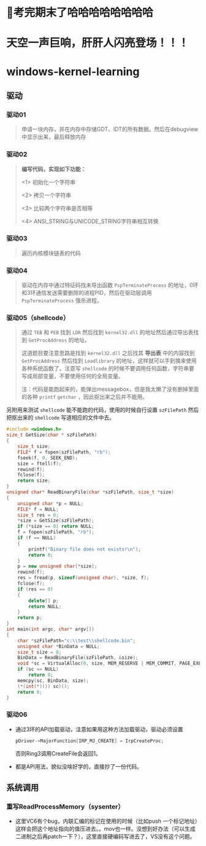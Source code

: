 # 👴考完期末了哈哈哈哈哈哈哈哈

# 天空一声巨响，肝肝人闪亮登场！！！

# windows-kernel-learning

## 驱动

### 驱动01

> 申请一块内存，并在内存中存储GDT、IDT的所有数据。然后在debugview中显示出来，最后释放内存

### 驱动02

>**编写代码，实现如下功能：**
>
><1> 初始化一个字符串
>
><2> 拷贝一个字符串
>
><3> 比较两个字符串是否相等
>
><4> ANSI_STRING与UNICODE_STRING字符串相互转换

### 驱动03

>遍历内核模块链表的代码

### 驱动04

>驱动在内存中通过特征码找未导出函数 `PspTerminateProcess` 的地址，0环和3环通信发送需要删除的进程PID，然后在驱动层调用 `PspTerminateProcess` 强杀进程。

### 驱动05（shellcode）

> 通过 `TEB` 和 `PEB` 找到 `LDR` 然后找到 `kernel32.dll` 的地址然后通过导出表找到 `GetProcAddress` 的地址。
>
> 这道题目要注意思路是找到 `kernel32.dll` 之后找其 **导出表** 中的内容找到 `GetProcAddress` 然后找到 `Loadlibrary` 的地址，这样就可以手到擒来使用各种系统函数了。注意写 `shellcode` 的时候不要调用任何函数，字符串要写成局部变量，不要使用任何的全局变量。
>
> 注：代码是能跑起来的，能弹出messagebox，但是我太懒了没有删掉里面的各种 `printf` `getchar` ，因此抠出来之后并不能用。

另附用来测试 `shellcode` 能不能跑的代码，使用的时候自行设置 `szFilePath` 然后把抠出来的 `shellcode` 写道相应的文件中去。

```cpp
#include <windows.h>
size_t GetSize(char * szFilePath)
{
	size_t size;
	FILE* f = fopen(szFilePath, "rb");
	fseek(f, 0, SEEK_END);
	size = ftell(f);
	rewind(f);
	fclose(f);
	return size;
}
unsigned char* ReadBinaryFile(char *szFilePath, size_t *size)
{
	unsigned char *p = NULL;
	FILE* f = NULL;
	size_t res = 0;
	*size = GetSize(szFilePath);
	if (*size == 0) return NULL;		
	f = fopen(szFilePath, "rb");
	if (f == NULL)
	{
		printf("Binary file does not exists!\n");
		return 0;
	}
	p = new unsigned char[*size];
	rewind(f);
	res = fread(p, sizeof(unsigned char), *size, f);
	fclose(f);
	if (res == 0)
	{
		delete[] p;
		return NULL;
	}
	return p;
}
int main(int argc, char* argv[])
{
	char *szFilePath="c:\\test\\shellcode.bin";
	unsigned char *BinData = NULL;
	size_t size = 0;	
	BinData = ReadBinaryFile(szFilePath, &size);
	void *sc = VirtualAlloc(0, size, MEM_RESERVE | MEM_COMMIT, PAGE_EXECUTE_READWRITE);
	if (sc == NULL)	
		return 0;	
	memcpy(sc, BinData, size);
	(*(int(*)()) sc)();	
	return 0;
}
```

### 驱动06

+ 通过3环的API加载驱动，注意如果用这种方法加载驱动，驱动必须设置

  ```c
  pDriver->MajorFunction[IRP_MJ_CREATE] = IrpCreateProc;
  ```

  否则Ring3调用CreateFile会返回1。

+ 都是API用法，貌似没啥好学的，直接抄了一份代码。



## 系统调用

### 重写ReadProcessMemory（sysenter）

+ 这里VC6有个bug，内联汇编的标记在使用的时候（比如push 一个标记地址）这样会把这个地址指向的值压进去。。mov也一样。没想到好办法（可以生成二进制之后再patch一下？），这里直接硬编码写进去了，VS没有这个问题。